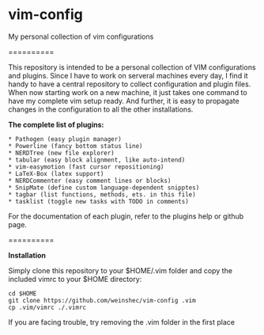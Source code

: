 vim-config
==========

My personal collection of vim configurations

==========

This repository is intended to be a personal collection of VIM configurations and plugins. Since I have to work on serveral machines every day, I find it handy to have a central repository to collect configuration and plugin files. When now starting work on a new machine, it just takes one command to have my complete vim setup ready. And further, it is easy to propagate changes in the configuration to all the other installations.


**The complete list of plugins:**

    * Pathogen (easy plugin manager)
    * Powerline (fancy bottom status line)
    * NERDTree (new file explorer)
    * tabular (easy block alignment, like auto-intend)
    * vim-easymotion (fast cursor repositioning)
    * LaTeX-Box (latex support)
    * NERDCommenter (easy comment lines or blocks)
    * SnipMate (define custom language-dependent snipptes)
    * tagbar (list functions, methods, ets. in this file)
    * tasklist (toggle new tasks with TODO in comments)

For the documentation of each plugin, refer to the plugins help or github page.


==========

**Installation**

Simply clone this repository to your $HOME/.vim folder and copy the included vimrc to your $HOME directory:

    cd $HOME
    git clone https://github.com/weinshec/vim-config .vim
    cp .vim/vimrc ./.vimrc

If you are facing trouble, try removing the .vim folder in the first place



